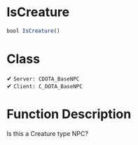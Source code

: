 # IsCreature
```js	
bool IsCreature()
```
# Class
✔ `Server: CDOTA_BaseNPC`  
✔ `Client: C_DOTA_BaseNPC`  

# Function Description
Is this a Creature type NPC?
